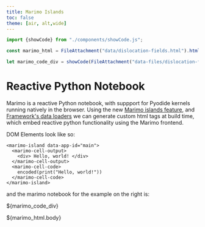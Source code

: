 ```yaml
---
title: Marimo Islands
toc: false
theme: [air, alt,wide]
---
```

<script type="module" src="https://cdn.jsdelivr.net/npm/@marimo-team/islands@0.5.2/dist/main.js"></script>
<link
    href="https://cdn.jsdelivr.net/npm/@marimo-team/islands@0.5.2/dist/style.css"
    rel="stylesheet"
    crossorigin="anonymous"
/>
<link rel="preconnect" href="https://fonts.googleapis.com" />
<link
    rel="preconnect"
    href="https://fonts.gstatic.com"
    crossorigin
/>
<link href="https://fonts.googleapis.com/css2?family=Fira+Mono:wght@400;500;700&amp;family=Lora&amp;family=PT+Sans:wght@400;700&amp;display=swap" rel="stylesheet" />
<link
    rel="stylesheet"
    href="https://cdn.jsdelivr.net/npm/katex@0.16.10/dist/katex.min.css"
    integrity="sha384-wcIxkf4k558AjM3Yz3BBFQUbk/zgIYC2R0QpeeYb+TwlBVMrlgLqwRjRtGZiK7ww"
    crossorigin="anonymous"
/>  

```js
import {showCode} from "./components/showCode.js";
```

```js
const marimo_html = FileAttachment("data/dislocation-fields.html").html();
```

```js
let marimo_code_div = showCode(FileAttachment("data-files/dislocation-fields.py"),{open:false});
```

<div class="grid grid-cols-2" style="grid-auto-rows: auto;">
  <div class="card"> 

# Reactive Python Notebook

Marimo is a reactive Python notebook, with suppport for Pyodide kernels running natively in the browser.
Using the new [Marimo islands feature](https://docs.marimo.io/guides/wasm.html#islands), and [Framework's data loaders](https://observablehq.com/framework/loaders) we can generate custom html tags at build time, which embed reactive python functionality using the Marimo frontend.

DOM Elements look like so:

```
<marimo-island data-app-id="main">
  <marimo-cell-output>
    <div> Hello, world! </div>
  </marimo-cell-output>
  <marimo-cell-code>
    encoded(print("Hello, world!"))
  </marimo-cell-code>
</marimo-island>
```

and the marimo notebook for the example on the right is:

${marimo_code_div}

  </div>
  <div class="card">
    <div id="marimo-island"> ${marimo_html.body} </div>
  </div>
</div>


<style type="text/css">

  #marimo-island img {
    max-width: 100%;
}

</style>


